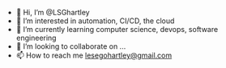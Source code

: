 - 👋 Hi, I’m @LSGhartley
- 👀 I’m interested in automation, CI/CD, the cloud
- 🌱 I’m currently learning computer science, devops, software engineering
- 💞️ I’m looking to collaborate on ...
- 📫 How to reach me lesegohartley@gmail.com

<!---
LSGhartley/LSGhartley is a ✨ special ✨ repository because its `README.md` (this file) appears on your GitHub profile.
You can click the Preview link to take a look at your changes.
--->

